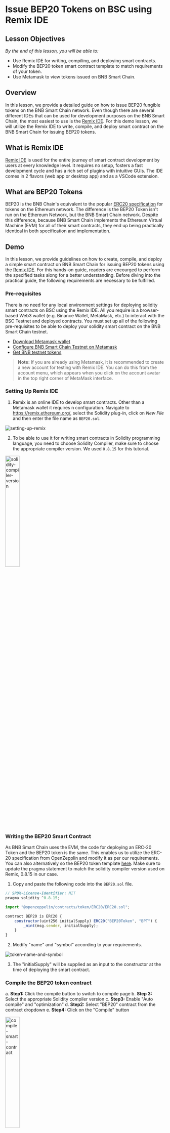 # Issue BEP20 Tokens on BSC using Remix IDE

## Lesson Objectives
*By the end of this lesson, you will be able to:*

- Use Remix IDE for writing, compiling, and deploying smart contracts.
- Modify the BEP20 token smart contract template to match requirements of your token.
- Use Metamask to view tokens issued on BNB Smart Chain.

## Overview
In this lesson, we provide a detailed guide on how to issue BEP20 fungible tokens on the BNB Smart Chain network. Even though there are several different IDEs that can be used for development purposes on the BNB Smart Chain, the most easiest to use is the [Remix IDE](https://remix.ethereum.org/). For this demo lesson, we will utilize the Remix IDE to write, compile, and deploy smart contract on the BNB Smart Chain for issuing BEP20 tokens.

## What is Remix IDE
[Remix IDE](https://remix.ethereum.org/) is used for the entire journey of smart contract development by users at every knowledge level. It requires no setup, fosters a fast development cycle and has a rich set of plugins with intuitive GUIs. The IDE comes in 2 flavors (web app or desktop app) and as a VSCode extension.

## What are BEP20 Tokens
BEP20 is the BNB Chain's equivalent to the popular [ERC20 specification](https://ethereum.org/en/developers/docs/standards/tokens/erc-20/) for tokens on the Ethereum network. The difference is the BEP20 Token isn't run on the Ethereum Network, but the BNB Smart Chain network. Despite this difference, because BNB Smart Chain implements the Ethereum Virtual Machine (EVM) for all of their smart contracts, they end up being practically identical in both specification and implementation.

## Demo
In this lesson, we provide guidelines on how to create, compile, and deploy a simple smart contract on BNB Smart Chain for issuing BEP20 tokens using the [Remix IDE](https://remix.ethereum.org/). For this hands-on guide, readers are encourged to perform the specified tasks along for a better understanding. Before diving into the practical guide, the following requirements are necessary to be fulfilled.

### Pre-requisites

There is no need for any local environment settings for deploying solidity smart contracts on BSC using the Remix IDE. All you require is a browser-based Web3 wallet (e.g. Binance Wallet, MetaMask, etc.) to interact with the BSC Testnet and deployed contracts. You must set up all of the following pre-requisites to be able to deploy your solidity smart contract on the BNB Smart Chain testnet.

* [Download Metamask wallet](https://metamask.io/)
* [Configure BNB Smart Chain Testnet on Metamask](https://academy.binance.com/en/articles/connecting-metamask-to-binance-smart-chain)
* [Get BNB testnet tokens](https://testnet.binance.org/faucet-smart)

> **Note:** If you are already using Metamask, it is recommended to create a new account for testing with Remix IDE. You can do this from the account menu, which appears when you click on the account avatar in the top right corner of MetaMask interface.
 
### Setting Up Remix IDE

1. Remix is an online IDE to develop smart contracts. Other than a Metamask wallet it requires n configuration. Navigate to <https://remix.ethereum.org/>, select the Solidity plug-in, click on _New File_ and then enter the file name as `BEP20.sol`.

![setting-up-remix](/bep20-01.png)

2. To be able to use it for writing smart contracts in Solidity programming language, you need to choose Solidity Compiler, make sure to choose the appropriate compiler version. We used `0.8.15` for this tutorial.

<Image
    alt="solidity-compiler-version"
    src="/bep20-02.png"
    width="30%"
    height="30%"
/>

### Writing the BEP20 Smart Contract 
As BNB Smart Chain uses the EVM, the code for deploying an ERC-20 Token and the BEP20 token is the same. This enables us to utilize the ERC-20 specification from OpenZepplin and modify it as per our requirements. You can also alternatively so the BEP20 token template [here](https://docs.bnbchain.org/assets/files/BEP20Token-90279eb8ba08bbc0df679f37d7886d68.template). Make sure to update the pragma statement to match the solidity compiler version used on Remix, 0.8.15 in our case.

1. Copy and paste the following code into the `BEP20.sol` file. 

```jsx
// SPDX-License-Identifier: MIT
pragma solidity ^0.8.15;

import "@openzeppelin/contracts/token/ERC20/ERC20.sol";

contract BEP20 is ERC20 {
    constructor(uint256 initialSupply) ERC20("BEP20Token", "BPT") {
        _mint(msg.sender, initialSupply);
    }
}
```

2. Modify "name" and "symbol" according to your requirements.

![token-name-and-symbol](/bep20-03.png)

3. The "initialSupply" will be supplied as an input to the constructor at the time of deploying the smart contract.

### Compile the BEP20 token contract

a. **Step1:** Click the compile button to switch to compile page
b. **Step 3:** Select the appropriate Solidity compiler version
c. **Step3:** Enable "Auto compile" and "optimization"
d. **Step2:** Select "BEP20" contract from the contract dropdown
e. **Step4:** Click on the "Compile" button

<Image
    alt="compile-smart-contract"
    src="/bep20-04.png"
    width="30%"
    height="30%"
/>

### Deploy the contract to BNB Smart Chain Testnet

a. **Step1:** Click on the Deploy button to switch to Deploy Options.
b. **Step2:** Select "Injected Web3"
c. **Step3:** Select "BEP20" from contract dropdown
d. **Step4:** Specify the initialSupply of your token next to the Deploy icon. In our case we specified 100000000000000000000 for 100 BPT tokens. This is because the token is as 18 decimal places.
e. **Step 5:** Click "Deploy" button and Metamask notification will pop up

<Image
    alt="deploy-smart-contract"
    src="/bep20-05.png"
    width="30%"
    height="30%"
/>

e. Click "confirm" button to sign and broadcast transaction to BNB Smart Chain.

<Image
    alt="confirm-metamask-transaction"
    src="/bep20-06.png"
    width="30%"
    height="30%"
/>

### View issued tokens in Metamask

a. To view the issued tokens, copy the address of the deployed smart contract

<Image
    alt="copy-smart-contract-details"
    src="/bep20-08.png"
    width="30%"
    height="30%"
/>

b. Open your Metamask wallet, make sure you are connected to the account you used for deploying the smart contract.
c. Click on the Assets tab, and then Import Token 

<Image
    alt="import-tokens"
    src="/bep20-09.png"
    width="30%"
    height="30%"
/>

d. Paste the address of your deployed contract in the _Token Contract_ field, the token and decimal values will be fetched automatically. Click on _Add Custom Token_ button.

<Image
    alt="add-custom-token-details"
    src="/bep20-08.png"
    width="30%"
    height="30%"
/>

e. Now you can view the issued BEP20 Tokens in your wallet.

<Image
    alt="tokens-in-wallet"
    src="/bep20-10.png"
    width="60%"
    height="60%"
/>

## Conclusion 
In this lesson, we covered how to issue BEP20 tokens on the BNB Smart Chain Testnet using the Remix IDE. Even though we issued the tokens on testnet, the steps are same for the mainnet. 